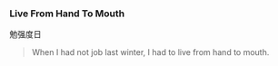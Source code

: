 ### Live From Hand To Mouth

勉强度日

> When I had not job last winter, I had to live from hand to mouth.
